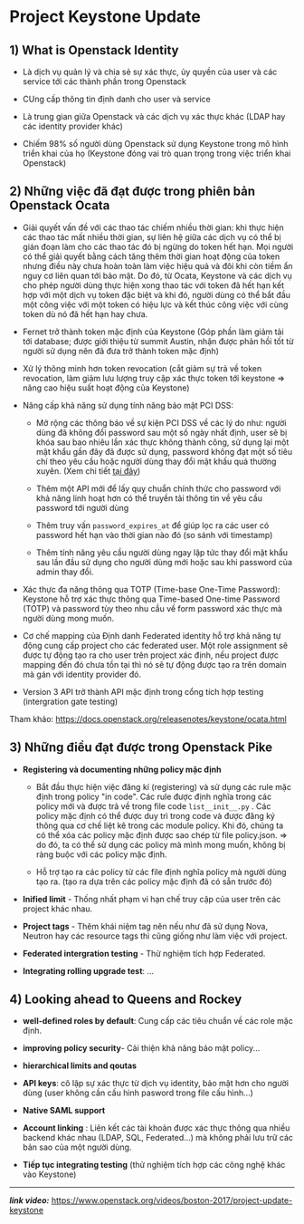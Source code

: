 # Project Keystone Update

## 1) What is Openstack Identity

- Là dịch vụ quản lý và chia sẻ sự xác thực, ủy quyền của user và các service tới các thành phần trong Openstack

- CUng cấp thông tin định danh cho user và service 

- Là trung gian giữa Openstack và các dịch vụ xác thực khác (LDAP hay các identity provider khác)

- Chiếm 98% số người dùng Openstack sử dụng Keystone trong mô hình triển khai của họ (Keystone đóng vai trò quan trọng trong việc triển khai Openstack)


## 2) Những việc đã đạt được trong phiên bản Openstack Ocata

- Giải quyết vấn đề với các thao tác chiếm nhiều thời gian: khi thực hiện các thao tác mất nhiều thời gian, sự liên hệ giữa các dịch vụ có thể bị gián đoạn làm cho các thao tác đó bị ngừng do token hết hạn. Mọi người có thể giải quyết bằng cách tăng thêm thời gian hoạt động của token nhưng điều này chưa hoàn toàn làm việc hiệu quả và đôi khi còn tiềm ẩn nguy cơ liên quan tới bảo mật. Do đó, từ Ocata, Keystone và các dịch vụ cho phép người dùng thực hiện xong thao tác với token đã hết hạn kết hợp với một dịch vụ token đặc biệt và khi đó, người dùng có thể bắt đầu một công việc với một token có hiệu lực và kết thúc công việc  với cùng  token dù nó đã hết hạn hay chưa. 

- Fernet trở thành token mặc định của Keystone (Góp phần làm giảm tải tới database; được giới thiệu từ summit Austin, nhận được phản hồi tốt từ người sử dụng nên đã đưa trở thành token mặc định)

- Xử lý thông minh hơn token revocation (cắt giảm sự trả về token revocation, làm giảm lưu lượng truy cập xác thực token tới keystone => nâng cao hiệu suất hoạt động của Keystone)

- Nâng cấp khả năng sử dụng tính năng bảo mật  PCI DSS:

  - Mở rộng các thông báo về sự kiện PCI DSS về các lý do như: người dùng đã không đổi password sau một số ngày nhất định, user sẽ bị khóa sau bao nhiêu lần xác thực không thành công, sử dụng lại một mật khẩu gần đây đã được sử dụng, password không đạt một số tiêu chí theo yêu cầu hoặc người dùng thay đổi mật khấu quá thường xuyên. (Xem chi tiết [tại đây](https://docs.openstack.org/developer/keystone/event_notifications.html))

  - Thêm một API mới để lấy quy chuẩn chính thức cho password với khả năng linh hoạt hơn có thể truyền tải thông tin về yêu cầu password tới người dùng

  - Thêm truy vấn  `password_expires_at` để giúp lọc ra các user có password hết hạn vào thời gian nào đó (so sánh với timestamp) 

  - Thêm tính năng yêu cầu người dùng ngay lập tức thay đổi mật khẩu sau lần đầu sử dụng cho người dùng mới hoặc sau khi password của admin thay đổi. 

- Xác thực đa năng thông qua TOTP (Time-base One-Time Password): Keystone hỗ trợ xác thực thông qua Time-based One-time Password (TOTP) và password tùy theo nhu cầu về form password xác thực mà người dùng mong muốn. 

- Cơ chế mapping của Định danh Federated identity hỗ trợ khả năng tự động cung cấp project cho các federated user. Một role assignment sẽ được tự động tạo ra cho user trên project xác định, nếu project được mapping đến đó chưa tồn tại thì nó sẽ tự động được tạo ra trên domain mà gán với identity provider đó. 

- Version 3 API trở thành API mặc định trong cổng tích hợp testing (intergration gate testing)

Tham khảo: https://docs.openstack.org/releasenotes/keystone/ocata.html

## 3) Những điều đạt được trong Openstack Pike 

- **Registering và documenting những policy mặc định**

  - Bắt đầu thực hiện việc đăng kí (registering) và sử dụng các rule mặc định trong policy "in code". Các rule được định nghĩa trong các policy mới và được trả về trong file code `list__init__.py` . Các policy mặc định có thể được duy trì trong code và được đăng ký thông qua cơ chế liệt kê trong các module policy. Khi đó, chúng ta có thể xóa các policy mặc định được sao chép từ file policy.json. => do đó, ta có thể sử dụng các policy mà mình mong muốn, không bị ràng buộc với các policy mặc định.

  - Hỗ trợ tạo ra các policy từ các file định nghĩa policy mà người dùng tạo ra. (tạo ra dựa trên các policy mặc định đã có sẵn trước đó)

- **Inified limit** - Thống nhất phạm vi hạn chế truy cập của user trên các project khác nhau. 

- **Project tags** - Thêm khái niệm tag nên nếu như đã sử dụng Nova, Neutron hay các resource tags thì cũng giống như làm việc với project.

- **Federated intergration testing** -  Thử nghiệm tích hợp Federated.

- **Integrating rolling upgrade test**: ...

## 4) Looking ahead to Queens and Rockey

- **well-defined roles by default**: Cung cấp các tiêu chuẩn về các role mặc định.

- **improving policy security**- Cải thiện khả năng bảo mật policy...

- **hierarchical limits and qoutas** 

- **API keys**: cô lập sự xác thực từ dịch vụ identity, bảo mật hơn cho người dùng (user không cần cấu hình pasword trong file cấu hình...)

- **Native SAML support** 

- **Account linking** : Liên kết các tài khoản được xác thực thông qua nhiều backend khác nhau (LDAP, SQL, Federated...) mà không phải lưu trữ các bản sao của một người dùng.

- **Tiếp tục integrating testing** (thử nghiệm tích hợp các công nghệ khác vào Keystone)


---

***link video:*** https://www.openstack.org/videos/boston-2017/project-update-keystone




 

